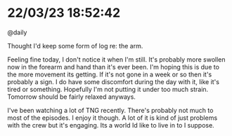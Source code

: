 # 22/03/23 18:52:42
@daily

Thought I'd keep some form of log re: the arm.

Feeling fine today, I don't notice it when I'm still. It's probably more swollen now in the forearm and hand than it's
ever been. I'm hoping this is due to the more movement its getting. If it's not gone in a week or so then it's probably
a sign. I do have some discomfort during the day with it, like it's tired or something. Hopefully I'm not putting it
under too much strain. Tomorrow should be fairly relaxed anyways.

I've been watching a lot of TNG recently. There's probably not much to most of the episodes. I enjoy it though. A lot of
it is kind of just problems with the crew but it's engaging. Its a world Id like to live in to I suppose.

